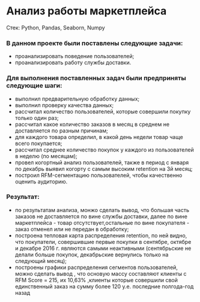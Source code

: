 # Анализ работы маркетплейса

Стек:
Python, Pandas, Seaborn, Numpy

### В данном проекте были поставлены следующие задачи:
- проанализировать поведение пользователей;
- проанализировать работу службы доставки.
### Для выполнения поставленных задач были предприняты следующие шаги:
- выполнил предварительную обработку данных;
- выполнил проверку качества данных;
- рассчитал количество пользователей, которые совершили покупку только один раз;
- рассчитал какое количество заказов в месяц в среднем не доставляется по разным причинам;
- для каждого товара определил, в какой день недели товар чаще всего покупается;
- рассчитал среднее количество покупок у каждого из пользователей в неделю (по месяцам);
- провел когортный анализ пользователей, также в период с января по декабрь выявил когорту с самым высоким retention на 3й месяц;
- построил RFM-сегментацию пользователей, чтобы качественно оценить аудиторию.
   
### Результат:
- по результатам анализа, монжо сделать вывод, что большая часть заказов не доставляется по вине службы доставки, далее по вине маркетплейса - товар отсутствует,остальные по вине покупателя - заказ отменел или не передан в обработку;
- построена тепловая карта распределения retention, по ней видно, что покупатели, совершившие первые покупки в сентябре, октябре и декабре 2016 г. являются самыми неактивными (сентябрьские не делали больше покупок,  декабрьские вернулись только на следующий месяц);
- построены графики распределения сегментов пользователей, можно сделать вывод , что основую массу составляют клиенты с RFM Score = 215, их 10,63% ,клиенты которые совершили свой единственный заказ на сумму более 120 у.е. последние полгода-год назад

 

